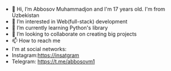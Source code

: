 - 👋 Hi, I’m Abbosov Muhammadjon and I'm 17 years old. I'm from Uzbekistan
- 👀 I’m interested in Web(full-stack) development
- 🌱 I’m currently learning Python's library
- 💞️ I’m looking to collaborate on creating big projects
- 📫 How to reach me
- I'm at social networks:
- Instagram:[https://insatgram](https://www.instagram.com/_abbosov1_/)
- Telegram: https://t.me/abbosovm1

<!---
abbosov1/abbosov1 is a ✨ special ✨ repository because its `README.md` (this file) appears on your GitHub profile.
You can click the Preview link to take a look at your changes.
--->
